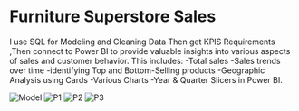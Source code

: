 # Furniture Superstore Sales

I use SQL for Modeling and Cleaning Data Then get KPIS Requirements
,Then connect to Power BI to provide valuable insights into various aspects of sales and customer behavior.
This includes:
-Total sales
-Sales trends over time
-identifying Top and Bottom-Selling products
-Geographic Analysis using Cards
-Various Charts
-Year & Quarter Slicers in Power BI.

![Model](https://github.com/user-attachments/assets/7df4996a-afd1-452a-8338-e117a2d33e58)
![P1](https://github.com/user-attachments/assets/c5ef4e8d-f5c2-49a0-a3b3-16610037f94e)
![P2](https://github.com/user-attachments/assets/ba444085-c232-4cc6-97c4-b2264a2c9381)
![P3](https://github.com/user-attachments/assets/a7d3c6f8-b02e-46c8-b626-e0f9efa9075b)

